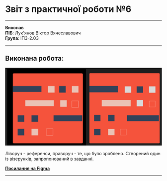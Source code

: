 # Звіт з практичної роботи №6

****

**Виконав**  
**ПІБ**: Лук'янов Віктор Вячеславович  
**Група**: ІПЗ-2.03  

****

## Виконана робота:

![](https://raw.githubusercontent.com/MarryBye/workshop_6/refs/heads/master/images/image.png)  

Ліворуч - референси, праворуч - те, що було зроблено.
Створений один із візерунків, запропонований в завданні.

[**Посилання на Figma**](https://www.figma.com/design/QkfFYRtyklKQkaOvHPoXrh/%D0%A3%D0%97%D0%9E%D0%A0?m=auto&t=44P0gVKkKsdYqVK3-1)
****